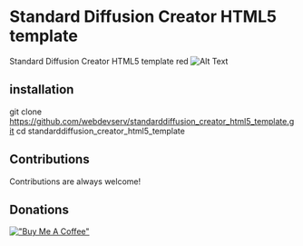 # Standard Diffusion Creator HTML5 template

Standard Diffusion Creator HTML5 template red
![Alt Text]([https://github.com/webdevserv/../images/screen.jpg](https://github.com/webdevserv/standarddiffusion_creator_html5_boilerplate_template_red/blob/main/images/screen.jpg))  

## installation  
git clone https://github.com/webdevserv/standarddiffusion_creator_html5_template.git
cd standarddiffusion_creator_html5_template

## Contributions

Contributions are always welcome!

## Donations

[!["Buy Me A Coffee"](https://www.buymeacoffee.com/assets/img/custom_images/orange_img.png)](https://www.buymeacoffee.com/Artgen)
